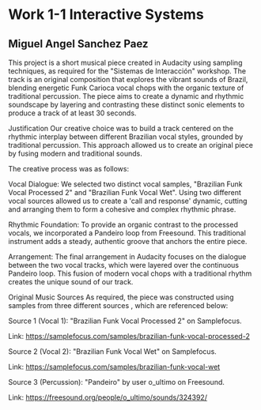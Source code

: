 # Work 1-1 Interactive Systems

## Miguel Angel Sanchez Paez

This project is a short musical piece created in Audacity using sampling techniques, as required for the "Sistemas de Interacción" workshop. The track is an original composition that explores the vibrant sounds of Brazil, blending energetic Funk Carioca vocal chops with the organic texture of traditional percussion. The piece aims to create a dynamic and rhythmic soundscape by layering and contrasting these distinct sonic elements to produce a track of at least 30 seconds.




Justification
Our creative choice was to build a track centered on the rhythmic interplay between different Brazilian vocal styles, grounded by traditional percussion. This approach allowed us to create an original piece by fusing modern and traditional sounds.

The creative process was as follows:

Vocal Dialogue: We selected two distinct vocal samples, "Brazilian Funk Vocal Processed 2" and "Brazilian Funk Vocal Wet". Using two different vocal sources allowed us to create a 'call and response' dynamic, cutting and arranging them to form a cohesive and complex rhythmic phrase.

Rhythmic Foundation: To provide an organic contrast to the processed vocals, we incorporated a Pandeiro loop from Freesound. This traditional instrument adds a steady, authentic groove that anchors the entire piece.


Arrangement: The final arrangement in Audacity focuses on the dialogue between the two vocal tracks, which were layered over the continuous Pandeiro loop. This fusion of modern vocal chops with a traditional rhythm creates the unique sound of our track.

Original Music Sources
As required, the piece was constructed using samples from three different sources , which are referenced below:


Source 1 (Vocal 1): "Brazilian Funk Vocal Processed 2" on Samplefocus.

Link: https://samplefocus.com/samples/brazilian-funk-vocal-processed-2

Source 2 (Vocal 2): "Brazilian Funk Vocal Wet" on Samplefocus.

Link: https://samplefocus.com/samples/brazilian-funk-vocal-wet

Source 3 (Percussion): "Pandeiro" by user o_ultimo on Freesound.

Link: https://freesound.org/people/o_ultimo/sounds/324392/
